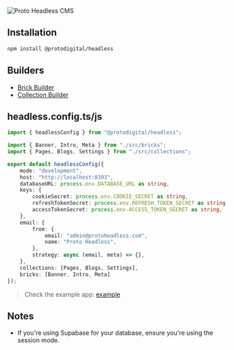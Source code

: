 ![Proto Headless CMS](https://github.com/ProtoDigitalUK/proto_headless/blob/master/banner.png?raw=true)

## Installation

```bash
npm install @protodigital/headless
```

## Builders

- [Brick Builder]()
- [Collection Builder]()

## headless.config.ts/js

```ts
import { headlessConfig } from "@protodigital/headless";

import { Banner, Intro, Meta } from "./src/bricks";
import { Pages, Blogs, Settings } from "./src/collections";

export default headlessConfig({
    mode: "development",
    host: "http://localhost:8393",
    databaseURL: process.env.DATABASE_URL as string,
    keys: {
        cookieSecret: process.env.COOKIE_SECRET as string,
        refreshTokenSecret: process.env.REFRESH_TOKEN_SECRET as string,
        accessTokenSecret: process.env.ACCESS_TOKEN_SECRET as string,
    },
    email: {
        from: {
            email: "admin@protoheadless.com",
            name: "Proto Headless",
        },
        strategy: async (email, meta) => {},
    },
    collections: [Pages, Blogs, Settings],
    bricks: [Banner, Intro, Meta]
});
```

> Check the example app: [example](https://github.com/ProtoDigitalUK/proto_headless/tree/master/apps/headless-example/headless.config.ts)

## Notes

- If you're using Supabase for your database, ensure you're using the session mode.
